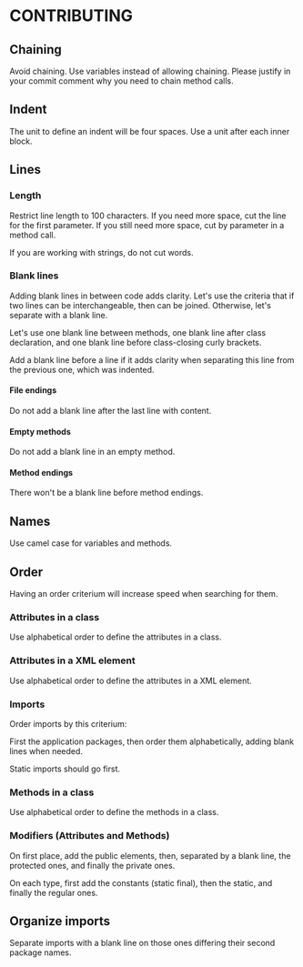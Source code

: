 # CONTRIBUTING

## Chaining
Avoid chaining. Use variables instead of allowing chaining. Please justify in your commit comment
why you need to chain method calls.

## Indent
The unit to define an indent will be four spaces. Use a unit after each inner block.

## Lines

### Length
Restrict line length to 100 characters. If you need more space, cut the line for the first
parameter. If you still need more space, cut by parameter in a method call.

If you are working with strings, do not cut words.

### Blank lines
Adding blank lines in between code adds clarity. Let's use the criteria that if two lines can be
interchangeable, then can be joined. Otherwise, let's separate with a blank line.

Let's use one blank line between methods, one blank line after class declaration, and one blank line
before class-closing curly brackets.

Add a blank line before a line if it adds clarity when separating this line from the previous one,
which was indented.

#### File endings
Do not add a blank line after the last line with content.

#### Empty methods
Do not add a blank line in an empty method.

#### Method endings
There won't be a blank line before method endings.

## Names
Use camel case for variables and methods.

## Order
Having an order criterium  will increase speed when searching for them.

### Attributes in a class
Use alphabetical order to define the attributes in a class.

### Attributes in a XML element
Use alphabetical order to define the attributes in a XML element.

### Imports
Order imports by this criterium:

First the application packages, then order them alphabetically, adding blank lines when needed.

Static imports should go first.

### Methods in a class
Use alphabetical order to define the methods in a class.

### Modifiers (Attributes and Methods)
On first place, add the public elements, then, separated by a blank line, the protected ones, and
finally the private ones.

On each type, first add the constants (static final), then the static, and finally the regular ones.

## Organize imports
Separate imports with a blank line on those ones differing their second package names.